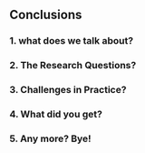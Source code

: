 ## Conclusions
### 1. what does we talk about?

### 2. The Research Questions?

### 3. Challenges in Practice?

### 4. What did you get?

### 5. Any more? Bye!
